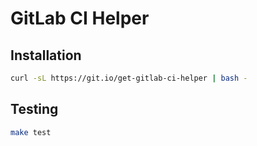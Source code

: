 # GitLab CI Helper

## Installation

```bash
curl -sL https://git.io/get-gitlab-ci-helper | bash -
```

## Testing

```bash
make test
```
